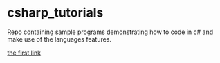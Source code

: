 # csharp_tutorials
Repo containing sample programs demonstrating how to code in c# and make use of the languages features.

[the first link](https://github.com/nevtech/csharp_tutorials/blob/master/csharp_tutorials/src/01_the_first_program.cs)
